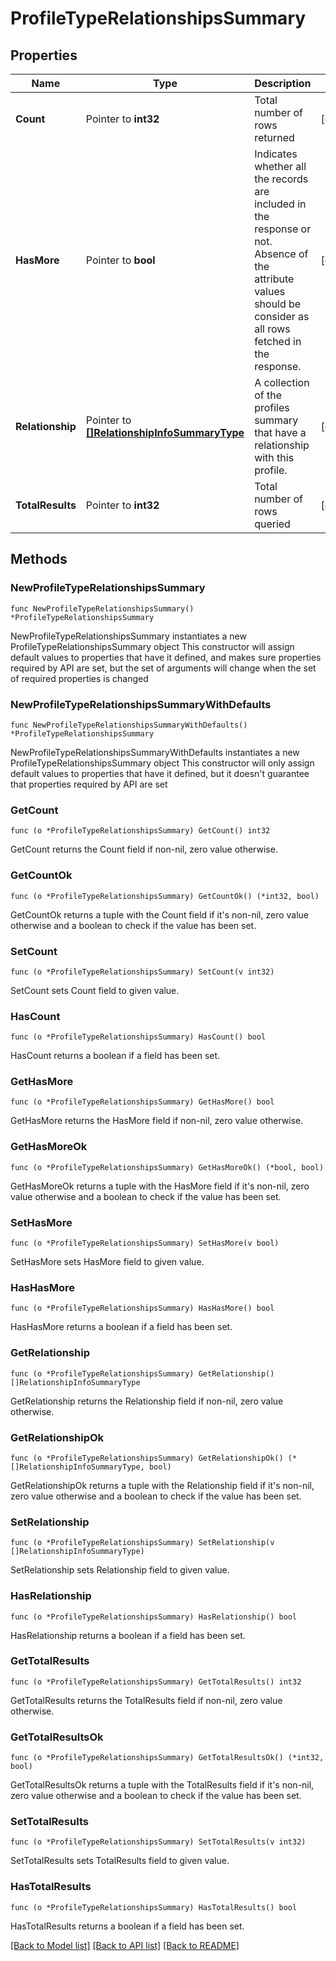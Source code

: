 # ProfileTypeRelationshipsSummary

## Properties

Name | Type | Description | Notes
------------ | ------------- | ------------- | -------------
**Count** | Pointer to **int32** | Total number of rows returned | [optional] 
**HasMore** | Pointer to **bool** | Indicates whether all the records are included in the response or not. Absence of the attribute values should be consider as all rows fetched in the response. | [optional] 
**Relationship** | Pointer to [**[]RelationshipInfoSummaryType**](RelationshipInfoSummaryType.md) | A collection of the profiles summary that have a relationship with this profile. | [optional] 
**TotalResults** | Pointer to **int32** | Total number of rows queried | [optional] 

## Methods

### NewProfileTypeRelationshipsSummary

`func NewProfileTypeRelationshipsSummary() *ProfileTypeRelationshipsSummary`

NewProfileTypeRelationshipsSummary instantiates a new ProfileTypeRelationshipsSummary object
This constructor will assign default values to properties that have it defined,
and makes sure properties required by API are set, but the set of arguments
will change when the set of required properties is changed

### NewProfileTypeRelationshipsSummaryWithDefaults

`func NewProfileTypeRelationshipsSummaryWithDefaults() *ProfileTypeRelationshipsSummary`

NewProfileTypeRelationshipsSummaryWithDefaults instantiates a new ProfileTypeRelationshipsSummary object
This constructor will only assign default values to properties that have it defined,
but it doesn't guarantee that properties required by API are set

### GetCount

`func (o *ProfileTypeRelationshipsSummary) GetCount() int32`

GetCount returns the Count field if non-nil, zero value otherwise.

### GetCountOk

`func (o *ProfileTypeRelationshipsSummary) GetCountOk() (*int32, bool)`

GetCountOk returns a tuple with the Count field if it's non-nil, zero value otherwise
and a boolean to check if the value has been set.

### SetCount

`func (o *ProfileTypeRelationshipsSummary) SetCount(v int32)`

SetCount sets Count field to given value.

### HasCount

`func (o *ProfileTypeRelationshipsSummary) HasCount() bool`

HasCount returns a boolean if a field has been set.

### GetHasMore

`func (o *ProfileTypeRelationshipsSummary) GetHasMore() bool`

GetHasMore returns the HasMore field if non-nil, zero value otherwise.

### GetHasMoreOk

`func (o *ProfileTypeRelationshipsSummary) GetHasMoreOk() (*bool, bool)`

GetHasMoreOk returns a tuple with the HasMore field if it's non-nil, zero value otherwise
and a boolean to check if the value has been set.

### SetHasMore

`func (o *ProfileTypeRelationshipsSummary) SetHasMore(v bool)`

SetHasMore sets HasMore field to given value.

### HasHasMore

`func (o *ProfileTypeRelationshipsSummary) HasHasMore() bool`

HasHasMore returns a boolean if a field has been set.

### GetRelationship

`func (o *ProfileTypeRelationshipsSummary) GetRelationship() []RelationshipInfoSummaryType`

GetRelationship returns the Relationship field if non-nil, zero value otherwise.

### GetRelationshipOk

`func (o *ProfileTypeRelationshipsSummary) GetRelationshipOk() (*[]RelationshipInfoSummaryType, bool)`

GetRelationshipOk returns a tuple with the Relationship field if it's non-nil, zero value otherwise
and a boolean to check if the value has been set.

### SetRelationship

`func (o *ProfileTypeRelationshipsSummary) SetRelationship(v []RelationshipInfoSummaryType)`

SetRelationship sets Relationship field to given value.

### HasRelationship

`func (o *ProfileTypeRelationshipsSummary) HasRelationship() bool`

HasRelationship returns a boolean if a field has been set.

### GetTotalResults

`func (o *ProfileTypeRelationshipsSummary) GetTotalResults() int32`

GetTotalResults returns the TotalResults field if non-nil, zero value otherwise.

### GetTotalResultsOk

`func (o *ProfileTypeRelationshipsSummary) GetTotalResultsOk() (*int32, bool)`

GetTotalResultsOk returns a tuple with the TotalResults field if it's non-nil, zero value otherwise
and a boolean to check if the value has been set.

### SetTotalResults

`func (o *ProfileTypeRelationshipsSummary) SetTotalResults(v int32)`

SetTotalResults sets TotalResults field to given value.

### HasTotalResults

`func (o *ProfileTypeRelationshipsSummary) HasTotalResults() bool`

HasTotalResults returns a boolean if a field has been set.


[[Back to Model list]](../README.md#documentation-for-models) [[Back to API list]](../README.md#documentation-for-api-endpoints) [[Back to README]](../README.md)


